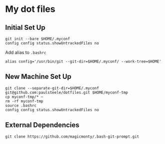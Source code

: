 # My dot files

## Initial Set Up
```
git init --bare $HOME/.myconf
config config status.showUntrackedFiles no
```
Add alias to `.bashrc`
```
alias config='/usr/bin/git --git-dir=$HOME/.myconf/ --work-tree=$HOME'
```

## New Machine Set Up
```
git clone --separate-git-dir=$HOME/.myconf git@github.com:paulsteele/dotfiles.git $HOME/myconf-tmp
cp myconf-tmp/* ~
rm -rf myconf-tmp
source .bashrc
config config status.showUntrackedFiles no
```

## External Dependencies
```
git clone https://github.com/magicmonty/.bash-git-prompt.git
```

